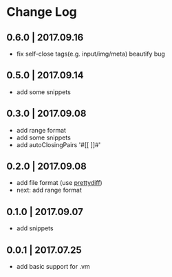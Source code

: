 # Change Log

## 0.6.0 | 2017.09.16
- fix self-close tags(e.g. input/img/meta) beautify bug

## 0.5.0 | 2017.09.14
- add some snippets

## 0.3.0 | 2017.09.08
- add range format
- add some snippets
- add autoClosingPairs '#[[  ]]#'

## 0.2.0 | 2017.09.08
- add file format (use [prettydiff](http://prettydiff.com/))
- next: add range format

## 0.1.0 | 2017.09.07
- add snippets 

## 0.0.1 | 2017.07.25
- add basic support for .vm